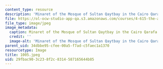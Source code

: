 ```yaml
---
content_type: resource
description: 'Minaret of the Mosque of Sultan Qaytbay in the Cairo Qarafa. '
file: https://ol-ocw-studio-app-qa.s3.amazonaws.com/courses/4-615-the-architecture-of-cairo-spring-2002/29fbac903c238f2c8314587165644b85_1005.jpeg
file_type: image/jpeg
image_metadata:
  caption: Minaret of the Mosque of Sultan Qaytbay in the Cairo Qarafa.
  credit: ''
  image-alt: 'Minaret of the Mosque of Sultan Qaytbay in the Cairo Qarafa. '
parent_uid: 34dbbe95-cfee-00a5-f7ad-c5faec1a1370
resourcetype: Image
title: 1005.jpeg
uid: 29fbac90-3c23-8f2c-8314-587165644b85
---
```

